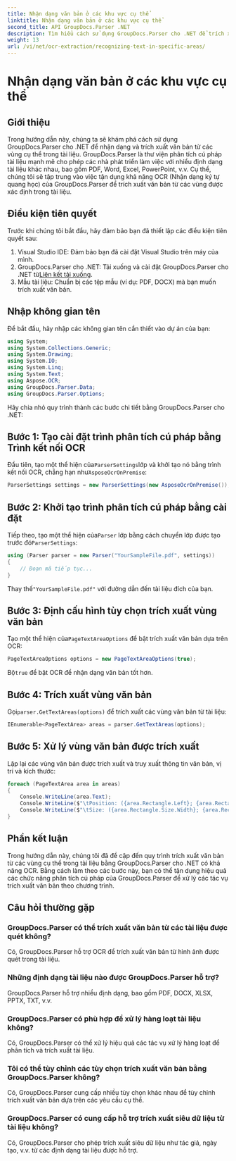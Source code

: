 ```yaml
---
title: Nhận dạng văn bản ở các khu vực cụ thể
linktitle: Nhận dạng văn bản ở các khu vực cụ thể
second_title: API GroupDocs.Parser .NET
description: Tìm hiểu cách sử dụng GroupDocs.Parser cho .NET để trích xuất văn bản từ các khu vực cụ thể trong tài liệu có khả năng OCR.
weight: 13
url: /vi/net/ocr-extraction/recognizing-text-in-specific-areas/
---
```


# Nhận dạng văn bản ở các khu vực cụ thể

## Giới thiệu
Trong hướng dẫn này, chúng ta sẽ khám phá cách sử dụng GroupDocs.Parser cho .NET để nhận dạng và trích xuất văn bản từ các vùng cụ thể trong tài liệu. GroupDocs.Parser là thư viện phân tích cú pháp tài liệu mạnh mẽ cho phép các nhà phát triển làm việc với nhiều định dạng tài liệu khác nhau, bao gồm PDF, Word, Excel, PowerPoint, v.v. Cụ thể, chúng tôi sẽ tập trung vào việc tận dụng khả năng OCR (Nhận dạng ký tự quang học) của GroupDocs.Parser để trích xuất văn bản từ các vùng được xác định trong tài liệu.
## Điều kiện tiên quyết
Trước khi chúng tôi bắt đầu, hãy đảm bảo bạn đã thiết lập các điều kiện tiên quyết sau:
1. Visual Studio IDE: Đảm bảo bạn đã cài đặt Visual Studio trên máy của mình.
2.  GroupDocs.Parser cho .NET: Tải xuống và cài đặt GroupDocs.Parser cho .NET từ[Liên kết tải xuống](https://releases.groupdocs.com/parser/net/).
3. Mẫu tài liệu: Chuẩn bị các tệp mẫu (ví dụ: PDF, DOCX) mà bạn muốn trích xuất văn bản.

## Nhập không gian tên
Để bắt đầu, hãy nhập các không gian tên cần thiết vào dự án của bạn:
```csharp
using System;
using System.Collections.Generic;
using System.Drawing;
using System.IO;
using System.Linq;
using System.Text;
using Aspose.OCR;
using GroupDocs.Parser.Data;
using GroupDocs.Parser.Options;
```

Hãy chia nhỏ quy trình thành các bước chi tiết bằng GroupDocs.Parser cho .NET:
## Bước 1: Tạo cài đặt trình phân tích cú pháp bằng Trình kết nối OCR
 Đầu tiên, tạo một thể hiện của`ParserSettings`lớp và khởi tạo nó bằng trình kết nối OCR, chẳng hạn như`AsposeOcrOnPremise`:
```csharp
ParserSettings settings = new ParserSettings(new AsposeOcrOnPremise());
```
## Bước 2: Khởi tạo trình phân tích cú pháp bằng cài đặt
 Tiếp theo, tạo một thể hiện của`Parser` lớp bằng cách chuyển lớp được tạo trước đó`ParserSettings`:
```csharp
using (Parser parser = new Parser("YourSampleFile.pdf", settings))
{
    // Đoạn mã tiếp tục...
}
```
 Thay thế`"YourSampleFile.pdf"` với đường dẫn đến tài liệu đích của bạn.
## Bước 3: Định cấu hình tùy chọn trích xuất vùng văn bản
 Tạo một thể hiện của`PageTextAreaOptions` để bật trích xuất văn bản dựa trên OCR:
```csharp
PageTextAreaOptions options = new PageTextAreaOptions(true);
```
 Bộ`true` để bật OCR để nhận dạng văn bản tốt hơn.
## Bước 4: Trích xuất vùng văn bản
 Gọi`parser.GetTextAreas(options)` để trích xuất các vùng văn bản từ tài liệu:
```csharp
IEnumerable<PageTextArea> areas = parser.GetTextAreas(options);
```
## Bước 5: Xử lý vùng văn bản được trích xuất
Lặp lại các vùng văn bản được trích xuất và truy xuất thông tin văn bản, vị trí và kích thước:
```csharp
foreach (PageTextArea area in areas)
{
    Console.WriteLine(area.Text);
    Console.WriteLine($"\tPosition: ({area.Rectangle.Left}; {area.Rectangle.Top})");
    Console.WriteLine($"\tSize: ({area.Rectangle.Size.Width}; {area.Rectangle.Size.Height})");
}
```

## Phần kết luận
Trong hướng dẫn này, chúng tôi đã đề cập đến quy trình trích xuất văn bản từ các vùng cụ thể trong tài liệu bằng GroupDocs.Parser cho .NET có khả năng OCR. Bằng cách làm theo các bước này, bạn có thể tận dụng hiệu quả các chức năng phân tích cú pháp của GroupDocs.Parser để xử lý các tác vụ trích xuất văn bản theo chương trình.

## Câu hỏi thường gặp
### GroupDocs.Parser có thể trích xuất văn bản từ các tài liệu được quét không?
Có, GroupDocs.Parser hỗ trợ OCR để trích xuất văn bản từ hình ảnh được quét trong tài liệu.
### Những định dạng tài liệu nào được GroupDocs.Parser hỗ trợ?
GroupDocs.Parser hỗ trợ nhiều định dạng, bao gồm PDF, DOCX, XLSX, PPTX, TXT, v.v.
### GroupDocs.Parser có phù hợp để xử lý hàng loạt tài liệu không?
Có, GroupDocs.Parser có thể xử lý hiệu quả các tác vụ xử lý hàng loạt để phân tích và trích xuất tài liệu.
### Tôi có thể tùy chỉnh các tùy chọn trích xuất văn bản bằng GroupDocs.Parser không?
Có, GroupDocs.Parser cung cấp nhiều tùy chọn khác nhau để tùy chỉnh trích xuất văn bản dựa trên các yêu cầu cụ thể.
### GroupDocs.Parser có cung cấp hỗ trợ trích xuất siêu dữ liệu từ tài liệu không?
Có, GroupDocs.Parser cho phép trích xuất siêu dữ liệu như tác giả, ngày tạo, v.v. từ các định dạng tài liệu được hỗ trợ.